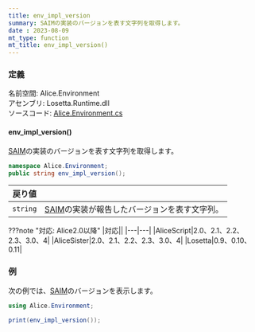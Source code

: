 ```yaml
---
title: env_impl_version
summary: SAIMの実装のバージョンを表す文字列を取得します。
date : 2023-08-09
mt_type: function
mt_title: env_impl_version()
---
```

### 定義
名前空間: Alice.Environment<br/>
アセンブリ: Losetta.Runtime.dll<br/>
ソースコード: [Alice.Environment.cs](https://github.com/WSOFT-Project/Losetta/blob/master/Losetta.Runtime/Alice.Environment.cs)

#### env_impl_version()

[SAIM](../../../general/saim.md)の実装のバージョンを表す文字列を取得します。

```cs title="AliceScript"
namespace Alice.Environment;
public string env_impl_version();
```

|戻り値| |
|-|-|
|`string`|[SAIM](../../../general/saim.md)の実装が報告したバージョンを表す文字列。|

???note "対応: Alice2.0以降"
    |対応||
    |---|---|
    |AliceScript|2.0、2.1、2.2、2.3、3.0、4|
    |AliceSister|2.0、2.1、2.2、2.3、3.0、4|
    |Losetta|0.9、0.10、0.11|

### 例
次の例では、[SAIM](../../../general/saim.md)のバージョンを表示します。

```cs title="AliceScript"
using Alice.Environment;

print(env_impl_version());
```